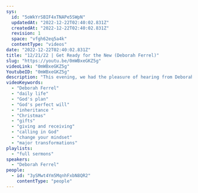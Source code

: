 ```yaml
---
sys:
  id: "5oWkYrSBIF4xTNAPe5SWpN"
  updatedAt: "2022-12-22T02:40:02.831Z"
  createdAt: "2022-12-22T02:40:02.831Z"
  revision: 1
  space: "vfgh62eq5a4k"
  contentType: "videos"
date: "2022-12-22T02:40:02.831Z"
title: "12/21/22 | Get Ready for the New (Deborah Ferrel)"
slug: "https://youtu.be/0mWBxeGKZ5g"
videoLink: "0mWBxeGKZ5g"
YoutubeID: "0mWBxeGKZ5g"
description: "This evening, we had the pleasure of hearing from Deborah Ferrel. She discusses how we should let God move in our daily life rather than having a set list. We must get rid of the old ways of doing things in order to get into God's perfect will and inherit the things God has promised us. Our old ways are holding us back. This Christmas season, while we are giving and receiving gifts from others, we should prepare a gift for Jesus. The greatest gift we can give Jesus is becoming who he calls us to be. In order to becoming who we are called to be, we need to have a changed mindset to see major transformations in our lives. This sermon was delivered at Freedom Fellowship Church International in San Antonio, TX.\n"
videoKeywords:
  - "Deborah Ferrel"
  - "daily life"
  - "God's plan"
  - "God's perfect will"
  - "inheritance "
  - "Christmas"
  - "gifts"
  - "giving and receiving"
  - "calling in God"
  - "change your mindset"
  - "major transformations"
playlists:
  - "full sermons"
speakers:
  - "Deborah Ferrel"
people:
  - id: "3ySMwt4Ym5MqnhFxbN8QR2"
    contentType: "people"
---
```

